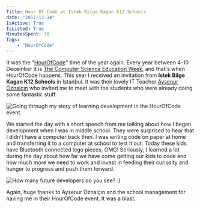```yaml
---
Title: Hour Of Code at Istek Bilge Kagan K12 Schools
date: "2017-12-14"
IsActive: True
IsListed: True
MinutesSpent: 30
Tags: 
    - "HourOfCode"
---
```


It was the "[HourOfCode](https://hourofcode.com/)" time of the year again. Every year between 4-10 December it is [The Computer Science Education Week](https://csedweek.org/), and that's when HourOfCode happens. This year I received an invitation from **Istek Bilge Kagan K12 Schools** in Istanbul.  It was their lovely IT Teacher [Ayşenur Öznalçın](https://twitter.com/aysenurrlive) who invited me to meet with the students who were already doing some fantastic stuff. 

![Going through my story of learning development in the HourOfCode event.](/media/HourOfCode-Istek-Bilge-Kagan/hourofcode.jpg)


We started the day with a short speech from me talking about how I began development when I was in middle school. They were surprised to hear that I didn't have a computer back then. I was writing code on paper at home and transferring it to a computer at school to test it out. Today these kids have Bluetooth connected lego pieces, OMG! Seriously, I learned a lot during the day about how far we have come getting our kids to code and how much more we need to work and invest in feeding their curiosity and hunger to progress and push them forward. 

![How many future developers do you see? :)](/media/HourOfCode-Istek-Bilge-Kagan/hourofcode2.jpg)

Again, huge thanks to Ayşenur Öznalçın and the school management for having me in their HourOfCode event. It was a blast. 
